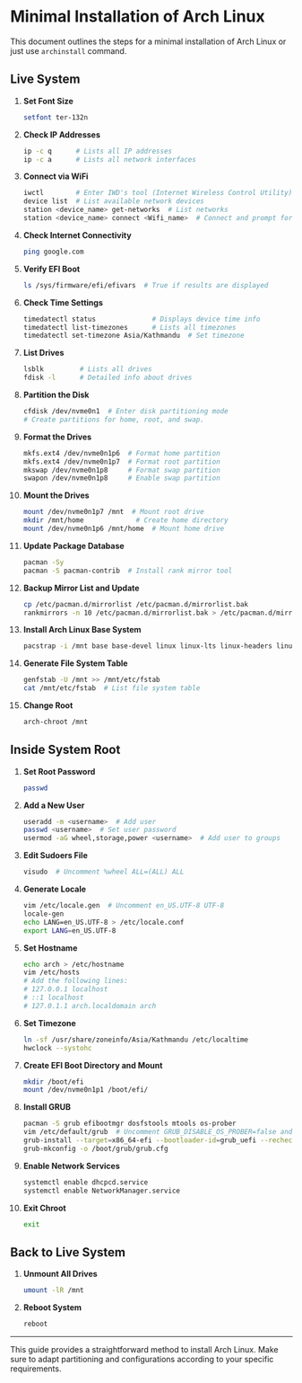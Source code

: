 # Minimal Installation of Arch Linux

This document outlines the steps for a minimal installation of Arch Linux or just use `archinstall` command.

## Live System

1. **Set Font Size**

   ```bash
   setfont ter-132n
   ```

2. **Check IP Addresses**

   ```bash
   ip -c q      # Lists all IP addresses
   ip -c a      # Lists all network interfaces
   ```

3. **Connect via WiFi**

   ```bash
   iwctl        # Enter IWD's tool (Internet Wireless Control Utility)
   device list  # List available network devices
   station <device_name> get-networks  # List networks
   station <device_name> connect <Wifi_name>  # Connect and prompt for password
   ```

4. **Check Internet Connectivity**

   ```bash
   ping google.com
   ```

5. **Verify EFI Boot**

   ```bash
   ls /sys/firmware/efi/efivars  # True if results are displayed
   ```

6. **Check Time Settings**

   ```bash
   timedatectl status              # Displays device time info
   timedatectl list-timezones      # Lists all timezones
   timedatectl set-timezone Asia/Kathmandu  # Set timezone
   ```

7. **List Drives**

   ```bash
   lsblk         # Lists all drives
   fdisk -l      # Detailed info about drives
   ```

8. **Partition the Disk**

   ```bash
   cfdisk /dev/nvme0n1  # Enter disk partitioning mode
   # Create partitions for home, root, and swap.
   ```

9. **Format the Drives**

   ```bash
   mkfs.ext4 /dev/nvme0n1p6  # Format home partition
   mkfs.ext4 /dev/nvme0n1p7  # Format root partition
   mkswap /dev/nvme0n1p8     # Format swap partition
   swapon /dev/nvme0n1p8     # Enable swap partition
   ```

10. **Mount the Drives**

    ```bash
    mount /dev/nvme0n1p7 /mnt  # Mount root drive
    mkdir /mnt/home             # Create home directory
    mount /dev/nvme0n1p6 /mnt/home  # Mount home drive
    ```

11. **Update Package Database**

    ```bash
    pacman -Sy
    pacman -S pacman-contrib  # Install rank mirror tool
    ```

12. **Backup Mirror List and Update**

    ```bash
    cp /etc/pacman.d/mirrorlist /etc/pacman.d/mirrorlist.bak
    rankmirrors -n 10 /etc/pacman.d/mirrorlist.bak > /etc/pacman.d/mirrorlist
    ```

13. **Install Arch Linux Base System**

    ```bash
    pacstrap -i /mnt base base-devel linux linux-lts linux-headers linux-firmware intel-ucode sudo nano vim git networkmanager dhcpcd
    ```

14. **Generate File System Table**

    ```bash
    genfstab -U /mnt >> /mnt/etc/fstab
    cat /mnt/etc/fstab  # List file system table
    ```

15. **Change Root**

    ```bash
    arch-chroot /mnt
    ```

## Inside System Root

1. **Set Root Password**

   ```bash
   passwd
   ```

2. **Add a New User**

   ```bash
   useradd -m <username>  # Add user
   passwd <username>  # Set user password
   usermod -aG wheel,storage,power <username>  # Add user to groups
   ```

3. **Edit Sudoers File**

   ```bash
   visudo  # Uncomment %wheel ALL=(ALL) ALL
   ```

4. **Generate Locale**

   ```bash
   vim /etc/locale.gen  # Uncomment en_US.UTF-8 UTF-8
   locale-gen
   echo LANG=en_US.UTF-8 > /etc/locale.conf
   export LANG=en_US.UTF-8
   ```

5. **Set Hostname**

   ```bash
   echo arch > /etc/hostname
   vim /etc/hosts
   # Add the following lines:
   # 127.0.0.1 localhost
   # ::1 localhost
   # 127.0.1.1 arch.localdomain arch
   ```

6. **Set Timezone**

   ```bash
   ln -sf /usr/share/zoneinfo/Asia/Kathmandu /etc/localtime
   hwclock --systohc
   ```

7. **Create EFI Boot Directory and Mount**

   ```bash
   mkdir /boot/efi
   mount /dev/nvme0n1p1 /boot/efi/
   ```

8. **Install GRUB**

   ```bash
   pacman -S grub efibootmgr dosfstools mtools os-prober
   vim /etc/default/grub  # Uncomment GRUB_DISABLE_OS_PROBER=false and set GRUB_GFXMODE= 2256x1269
   grub-install --target=x86_64-efi --bootloader-id=grub_uefi --recheck
   grub-mkconfig -o /boot/grub/grub.cfg
   ```

9. **Enable Network Services**

   ```bash
   systemctl enable dhcpcd.service
   systemctl enable NetworkManager.service
   ```

10. **Exit Chroot**

    ```bash
    exit
    ```

## Back to Live System

1. **Unmount All Drives**

   ```bash
   umount -lR /mnt
   ```

2. **Reboot System**

   ```bash
   reboot
   ```

---

This guide provides a straightforward method to install Arch Linux. Make sure to adapt partitioning and configurations according to your specific requirements.
